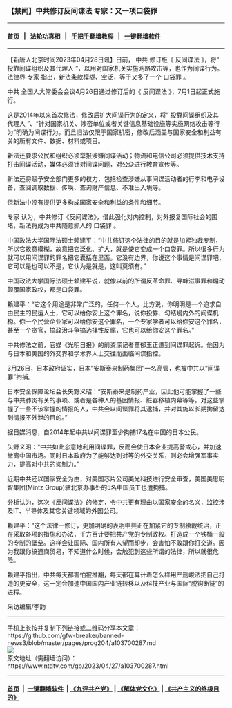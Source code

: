 ### 【禁闻】中共修订反间谍法 专家：又一项口袋罪
------------------------

#### [首页](https://github.com/gfw-breaker/banned-news3/blob/master/README.md) &nbsp;&nbsp;|&nbsp;&nbsp; [法轮功真相](https://github.com/begood0513/basic/blob/master/README.md)  &nbsp;&nbsp;|&nbsp;&nbsp; [手把手翻墙教程](https://github.com/gfw-breaker/guides/wiki)  &nbsp;&nbsp;|&nbsp;&nbsp; [一键翻墙软件](https://github.com/gfw-breaker/nogfw/blob/master/README.md)  



<hr/>






<div><div class="post_content" itemprop="articleBody">
 <p>
  【新唐人北京时间2023年04月28日讯】日前，
  <ok href="https://www.ntdtv.com/gb/中共.htm">
   中共
  </ok>
  修订版《
  <ok href="https://www.ntdtv.com/gb/反间谍法.htm">
   反间谍法
  </ok>
  》，将“
  <ok href="https://www.ntdtv.com/gb/投靠间谍组织及其代理人.htm">
   投靠间谍组织及其代理人
  </ok>
  ”，以用对国家机关实施网路攻击等，也作为间谍行为。法律界
  <ok href="https://www.ntdtv.com/gb/专家.htm">
   专家
  </ok>
  指出，新法条款模糊、空泛，等于又多了一个
  <ok href="https://www.ntdtv.com/gb/口袋罪.htm">
   口袋罪
  </ok>
  。
 </p>
 <p>
  <ok href="https://www.ntdtv.com/gb/中共.htm">
   中共
  </ok>
  全国人大常委会会议4月26日通过修订后的《
  <ok href="https://www.ntdtv.com/gb/反间谍法.htm">
   反间谍法
  </ok>
  》，7月1日起正式施行。
 </p>
 <p>
  这是2014年以来首次修法，修改后扩大间谍行为的定义，将“
  <ok href="https://www.ntdtv.com/gb/投靠间谍组织及其代理人.htm">
   投靠间谍组织及其代理人
  </ok>
  ”、“针对国家机关、涉密单位或者关键信息基础设施等实施网络攻击等行为”明确为间谍行为。而且旧法仅限于国家机密，修改后涵盖与国家安全和利益有关的所有文件、数据、材料或项目。
 </p>
 <p>
  新法还要求公民和组织必须举报涉嫌间谍活动；物流和电信公司必须提供技术支持打击间谍活动，媒体必须针对间谍问题，对公众进行教育宣传等。
 </p>
 <p>
  新法还将赋予安全部门更多的权力，包括检查涉嫌从事间谍活动者的行李和电子设备，查阅调取数据、传唤、查询财产信息、不准出入境等。
 </p>
 <p>
  但新法中没有提供更多构成国家安全和利益的条件和细节。
 </p>
 <p>
  <ok href="https://www.ntdtv.com/gb/专家.htm">
   专家
  </ok>
  认为，中共修订《反间谍法》，借此强化对内控制，对外报复国际社会的围堵，新法将成为中共随意抓人的
  <ok href="https://www.ntdtv.com/gb/口袋罪.htm">
   口袋罪
  </ok>
  。
 </p>
 <p>
  中国政法大学国际法硕士赖建平：“中共修订这个法律的目的就是加紧独裁专制，所以它故意模糊，故意把它泛化、扩大，就是使它变成一个口袋罪。所以很多行为就可以用间谍罪的罪名把它囊括在里面。它没有边界，你说这个事情是间谍罪吧，它可以是也可以不是，它认为是就是，这叫莫须有。”
 </p>
 <p>
  中国政法大学国际法硕士赖建平说，就像以前的所谓反革命罪、寻衅滋事罪和煽动颠覆国家政权，都是口袋罪。
 </p>
 <p>
  赖建平：“它这个用途是非常广泛的，任何一个人，比方说，你明明是一个追求自由民主的民运人士，它可以给你安上这个罪名，说你投靠、勾结境内外的间谍机构。你一个民营企业家可以给你安这个罪名，一个专家学者可以给你安这个罪名，甚至一个贪官，搞政治斗争搞选择性反腐，它也可以给你安这个罪名。”
 </p>
 <p>
  中共修法之前，官媒《光明日报》的前资深记者董郁玉正遭到间谍罪起诉。他因为与日本和美国的外交界和学术界人士交往而面临间谍指控。
 </p>
 <p>
  3月26日，日本政府证实，日本“安斯泰来制药集团”一名高管，也被中共以“间谍罪”拘捕。
 </p>
 <p>
  日本安全保障论坛会长矢野义昭：“安斯泰来是制药产业，因此他可能掌握了一些与中共肺炎有关的事项、或者是各种人的基因情报、脏器移植内幕等等。对这些掌握了一些不该掌握的情报的人，中共会以间谍罪将其逮捕，并对其施以长期拘留达到情报不外泄的目的。”
 </p>
 <p>
  据日媒消息，自2014年起中共以间谍罪至少拘捕17名在中国的日本公民。
 </p>
 <p>
  矢野义昭：“中共如此恣意地利用间谍罪，反而会使日本企业提高警戒心，并加速撤离中国市场。同时日本政府为了能够达到对等的外交关系，则必会增强军事实力，提高对中共的抑制力。”
 </p>
 <p>
  近期中共还以国家安全为由，对美国芯片公司美光科技进行安全审查，美国美思明智集团(Mintz Group)驻北京办事处的5名中国员工也遭拘捕。
 </p>
 <p>
  分析认为，这次《反间谍法》的修定，令中共更有理由以国家安全的名义，监控涉及IT、半导体及其它关键领域的外国公司。
 </p>
 <p>
  赖建平：“这个法律一修订，更加明确的表明中共正在加紧它的专制独裁统治，正在采取各项的措施和办法，千方百计要把共产党的专制政权。打造成一个铁桶一般的专制的堡垒。这样会让国际、国内所有人望而却步，会害怕不敢跟你打交道。因为我跟你搞通商贸易，不知道什么时候，会触犯到这些所谓的法律，所以就很危险。
 </p>
 <p>
  赖建平指出，中共每天都害怕被推翻，每天都在算计着怎么样用严刑峻法把自己打造的更安全，这一定会加速中国国内产业链转移以及科技产业与国际“脱钩断链”的进程。
 </p>
 <p>
  采访编辑/李韵
 </p>
 <div class="single_ad">
 </div>
</div>
</div>
<hr/>
手机上长按并复制下列链接或二维码分享本文章：<br/>
https://github.com/gfw-breaker/banned-news3/blob/master/pages/prog204/a103700287.md <br/>
<a href='https://github.com/gfw-breaker/banned-news3/blob/master/pages/prog204/a103700287.md'><img src='https://github.com/gfw-breaker/banned-news3/blob/master/pages/prog204/a103700287.md.png'/></a> <br/>
原文地址（需翻墙访问）：https://www.ntdtv.com/gb/2023/04/27/a103700287.html


------------------------
#### [首页](https://github.com/gfw-breaker/banned-news3/blob/master/README.md) &nbsp;|&nbsp; [一键翻墙软件](https://github.com/gfw-breaker/nogfw/blob/master/README.md) &nbsp;| [《九评共产党》](https://github.com/gfw-breaker/9ping.md/blob/master/README.md#九评之一评共产党是什么) | [《解体党文化》](https://github.com/gfw-breaker/jtdwh.md/blob/master/README.md) | [《共产主义的终极目的》](https://github.com/gfw-breaker/gczydzjmd.md/blob/master/README.md)


<img src='http://gfw-breaker.win/banned-news3/pages/prog204/a103700287.md' width='0px' height='0px'/>